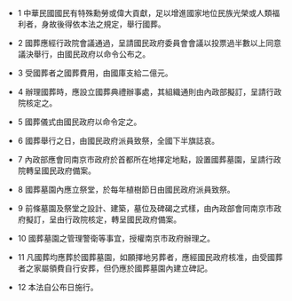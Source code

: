 * 1 中華民國國民有特殊勳勞或偉大貢獻，足以增進國家地位民族光榮或人類福利者，身故後得依本法之規定，舉行國葬。

* 2 國葬應經行政院會議通過，呈請國民政府委員會會議以投票過半數以上同意議決舉行，由國民政府以命令公布之。

* 3 受國葬者之國葬費用，由國庫支給二億元。

* 4 辦理國葬時，應設立國葬典禮辦事處，其組織通則由內政部擬訂，呈請行政院核定之。

* 5 國葬儀式由國民政府以命令定之。

* 6 國葬舉行之日，由國民政府派員致祭，全國下半旗誌哀。

* 7 內政部應會同南京市政府於首都所在地擇定地點，設置國葬墓園，呈請行政院轉呈國民政府備案。

* 8 國葬墓園內應立祭堂，於每年植樹節日由國民政府派員致祭。

* 9 前條墓園及祭堂之設計、建築，墓位及碑碣之式樣，由內政部會同南京市政府擬訂，呈由行政院核定，轉呈國民政府備案。

* 10 國葬墓園之管理警衛等事宜，授權南京市政府辦理之。

* 11 凡國葬均應葬於國葬墓園，如願擇地另葬者，應經國民政府核准，由受國葬者之家屬領費自行安葬，但仍應於國葬墓園內建立碑記。

* 12 本法自公布日施行。


